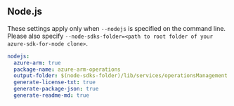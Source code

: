 ## Node.js

These settings apply only when `--nodejs` is specified on the command line.
Please also specify `--node-sdks-folder=<path to root folder of your azure-sdk-for-node clone>`.

``` yaml $(nodejs)
nodejs:
  azure-arm: true
  package-name: azure-arm-operations
  output-folder: $(node-sdks-folder)/lib/services/operationsManagement
  generate-license-txt: true
  generate-package-json: true
  generate-readme-md: true
```
